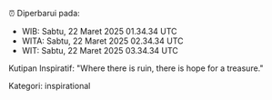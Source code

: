 ⏰ Diperbarui pada:
- WIB: Sabtu, 22 Maret 2025 01.34.34 UTC
- WITA: Sabtu, 22 Maret 2025 02.34.34 UTC
- WIT: Sabtu, 22 Maret 2025 03.34.34 UTC

Kutipan Inspiratif:
"Where there is ruin, there is hope for a treasure."


Kategori: inspirational

